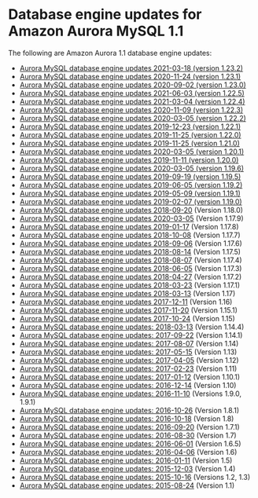 # Database engine updates for Amazon Aurora MySQL 1\.1<a name="AuroraMySQL.Updates.11Updates"></a>

The following are Amazon Aurora 1\.1 database engine updates:<a name="aurora_1x_updates"></a>
+ [Aurora MySQL database engine updates 2021\-03\-18 \(version 1\.23\.2\)](AuroraMySQL.Updates.1232.md)
+ [Aurora MySQL database engine updates 2020\-11\-24 \(version 1\.23\.1\)](AuroraMySQL.Updates.1231.md)
+ [Aurora MySQL database engine updates 2020\-09\-02 \(version 1\.23\.0\)](AuroraMySQL.Updates.1230.md)
+ [Aurora MySQL database engine updates 2021\-06\-03 \(version 1\.22\.5\)](AuroraMySQL.Updates.1225.md)
+ [Aurora MySQL database engine updates 2021\-03\-04 \(version 1\.22\.4\)](AuroraMySQL.Updates.1224.md)
+ [Aurora MySQL database engine updates 2020\-11\-09 \(version 1\.22\.3\)](AuroraMySQL.Updates.1223.md)
+ [Aurora MySQL database engine updates 2020\-03\-05 \(version 1\.22\.2\)](AuroraMySQL.Updates.1222.md)
+ [Aurora MySQL database engine updates 2019\-12\-23 \(version 1\.22\.1\)](AuroraMySQL.Updates.1221.md)
+ [Aurora MySQL database engine updates 2019\-11\-25 \(version 1\.22\.0\)](AuroraMySQL.Updates.1220.md)
+ [Aurora MySQL database engine updates 2019\-11\-25 \(version 1\.21\.0\)](AuroraMySQL.Updates.1210.md)
+ [Aurora MySQL database engine updates 2020\-03\-05 \(version 1\.20\.1\)](AuroraMySQL.Updates.1201.md)
+ [Aurora MySQL database engine updates 2019\-11\-11 \(version 1\.20\.0\)](AuroraMySQL.Updates.1200.md)
+ [Aurora MySQL database engine updates 2020\-03\-05 \(version 1\.19\.6\)](AuroraMySQL.Updates.1196.md)
+ [Aurora MySQL database engine updates 2019\-09\-19 \(version 1\.19\.5\)](AuroraMySQL.Updates.1195.md)
+ [Aurora MySQL database engine updates 2019\-06\-05 \(version 1\.19\.2\)](AuroraMySQL.Updates.1192.md)
+ [Aurora MySQL database engine updates 2019\-05\-09 \(version 1\.19\.1\)](AuroraMySQL.Updates.1191.md)
+ [Aurora MySQL database engine updates 2019\-02\-07 \(version 1\.19\.0\)](AuroraMySQL.Updates.1190.md)
+ [Aurora MySQL database engine updates 2018\-09\-20](AuroraMySQL.Updates.1180.md) \(Version 1\.18\.0\)
+ [Aurora MySQL database engine updates 2020\-03\-05](AuroraMySQL.Updates.1179.md) \(Version 1\.17\.9\)
+ [Aurora MySQL database engine updates 2019\-01\-17](AuroraMySQL.Updates.1178.md) \(Version 1\.17\.8\)
+ [Aurora MySQL database engine updates 2018\-10\-08](AuroraMySQL.Updates.1177.md) \(Version 1\.17\.7\)
+ [Aurora MySQL database engine updates 2018\-09\-06](AuroraMySQL.Updates.1176.md) \(Version 1\.17\.6\)
+ [Aurora MySQL database engine updates 2018\-08\-14](AuroraMySQL.Updates.1175.md) \(Version 1\.17\.5\)
+ [Aurora MySQL database engine updates 2018\-08\-07](AuroraMySQL.Updates.1174.md) \(Version 1\.17\.4\)
+ [Aurora MySQL database engine updates 2018\-06\-05](AuroraMySQL.Updates.1173.md) \(Version 1\.17\.3\)
+ [Aurora MySQL database engine updates 2018\-04\-27](AuroraMySQL.Updates.1172.md) \(Version 1\.17\.2\)
+ [Aurora MySQL database engine updates 2018\-03\-23](AuroraMySQL.Updates.1171.md) \(Version 1\.17\.1\)
+ [Aurora MySQL database engine updates 2018\-03\-13](AuroraMySQL.Updates.117.md) \(Version 1\.17\)
+ [Aurora MySQL database engine updates 2017\-12\-11](AuroraMySQL.Updates.20171211.md) \(Version 1\.16\)
+ [Aurora MySQL database engine updates 2017\-11\-20](AuroraMySQL.Updates.20171120.md) \(Version 1\.15\.1\)
+ [Aurora MySQL database engine updates 2017\-10\-24](AuroraMySQL.Updates.20171024.md) \(Version 1\.15\)
+ [Aurora MySQL database engine updates: 2018\-03\-13](AuroraMySQL.Updates.1144.md) \(Version 1\.14\.4\)
+ [Aurora MySQL database engine updates: 2017\-09\-22](AuroraMySQL.Updates.20170922.md) \(Version 1\.14\.1\)
+ [Aurora MySQL database engine updates: 2017\-08\-07](AuroraMySQL.Updates.20170807.md) \(Version 1\.14\)
+ [Aurora MySQL database engine updates: 2017\-05\-15](AuroraMySQL.Updates.20170515.md) \(Version 1\.13\)
+ [Aurora MySQL database engine updates: 2017\-04\-05](AuroraMySQL.Updates.20170405.md) \(Version 1\.12\)
+ [Aurora MySQL database engine updates: 2017\-02\-23](AuroraMySQL.Updates.20170223.md) \(Version 1\.11\)
+ [Aurora MySQL database engine updates: 2017\-01\-12](AuroraMySQL.Updates.20170112.md) \(Version 1\.10\.1\)
+ [Aurora MySQL database engine updates: 2016\-12\-14](AuroraMySQL.Updates.20161214.md) \(Version 1\.10\)
+ [Aurora MySQL database engine updates: 2016\-11\-10](AuroraMySQL.Updates.20161110.md) \(Versions 1\.9\.0, 1\.9\.1\)
+ [Aurora MySQL database engine updates: 2016\-10\-26](AuroraMySQL.Updates.20161026.md) \(Version 1\.8\.1\)
+ [Aurora MySQL database engine updates: 2016\-10\-18](AuroraMySQL.Updates.20161018.md) \(Version 1\.8\)
+ [Aurora MySQL database engine updates: 2016\-09\-20](AuroraMySQL.Updates.20160920.md) \(Version 1\.7\.1\)
+ [Aurora MySQL database engine updates: 2016\-08\-30](AuroraMySQL.Updates.20160830.md) \(Version 1\.7\)
+ [Aurora MySQL database engine updates: 2016\-06\-01](AuroraMySQL.Updates.20160601.md) \(Version 1\.6\.5\)
+ [Aurora MySQL database engine updates: 2016\-04\-06](AuroraMySQL.Updates.20160406.md) \(Version 1\.6\)
+ [Aurora MySQL database engine updates: 2016\-01\-11](AuroraMySQL.Updates.20160111.md) \(Version 1\.5\)
+ [Aurora MySQL database engine updates: 2015\-12\-03](AuroraMySQL.Updates.20151203.md) \(Version 1\.4\)
+ [Aurora MySQL database engine updates: 2015\-10\-16](AuroraMySQL.Updates.20151016.md) \(Versions 1\.2, 1\.3\)
+ [Aurora MySQL database engine updates: 2015\-08\-24](AuroraMySQL.Updates.20150824.md) \(Version 1\.1\)